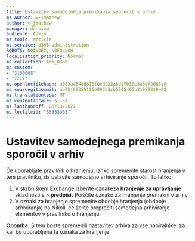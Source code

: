```yaml
---
title: Ustavitev samodejnega premikanja sporočil v arhiv
ms.author: v-jmathew
author: v-jmathew
manager: dansimp
audience: Admin
ms.topic: article
ms.service: o365-administration
ROBOTS: NOINDEX, NOFOLLOW
localization_priority: Normal
ms.collection: Adm_O365
ms.custom:
- "3100008"
- "7217"
ms.openlocfilehash: a083ac548d818f0ed922a6d17b38c3a3df2d86c0
ms.sourcegitcommit: ab75f66355116e995b3cb5505465b31989339e28
ms.translationtype: MT
ms.contentlocale: sl-SI
ms.lasthandoff: 08/13/2021
ms.locfileid: "58333363"
---
```

# <a name="stop-messages-from-moving-to-the-archive-automatically"></a>Ustavitev samodejnega premikanja sporočil v arhiv

Če uporabljate pravilnik o hranjenju, lahko spremenite starost hranjenja v tem pravilniku, da ustavite samodejno arhiviranje sporočil. To lahko:

1. V [skrbniškem Exchange izberite oznake](https://go.microsoft.com/fwlink/?linkid=2059104)za **hranjenje za upravljanje** skladnosti s  >  **predpisi.** Poiščite oznako Za hranjenje premakni v arhiv.
2. V oznaki za hranjenje spremenite obdobje  hranjenja (obdobje arhiviranja) na Nikoli, če želite preprečiti samodejno arhiviranje elementov v pravilniku o hranjenju.

**Opomba:** S tem boste spremenili nastavitev arhiva za vse nabiralnike, za kar bo uporabljena ta oznaka za hranjenje.
